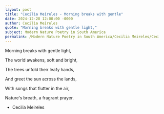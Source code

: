 ```yaml
---
layout: post
title: "Cecilia Meireles - Morning breaks with gentle"
date: 2024-12-28 12:00:00 -0000
author: Cecilia Meireles
quote: "Morning breaks with gentle light,"
subject: Modern Nature Poetry in South America
permalink: /Modern Nature Poetry in South America/Cecilia Meireles/Cecilia Meireles - Morning breaks with gentle
---
```


Morning breaks with gentle light,

The world awakens, soft and bright,

The trees unfold their leafy hands,

And greet the sun across the lands,

With songs that flutter in the air,

Nature's breath, a fragrant prayer.

- Cecilia Meireles
